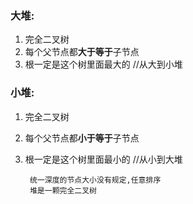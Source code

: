### 大堆:
1. 完全二叉树
2. 每个父节点都**大于等于**子节点
3. 根一定是这个树里面最大的
//从大到小堆

### 小堆:
1. 完全二叉树
2. 每个父节点都**小于等于**子节点
3. 根一定是这个树里面最小的
//从小到大堆

        统一深度的节点大小没有规定,任意排序
        堆是一颗完全二叉树 